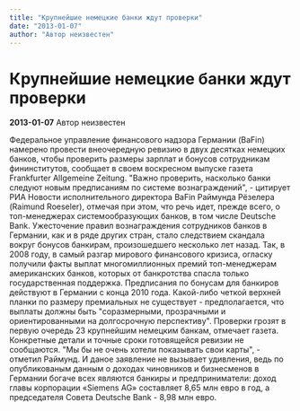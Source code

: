 ```yaml
---
title: "Крупнейшие немецкие банки ждут проверки"
date: "2013-01-07"
author: "Автор неизвестен"
---
```


# Крупнейшие немецкие банки ждут проверки

**2013-01-07** Автор неизвестен

Федеральное управление финансового надзора Германии (BaFin) намерено провести внеочередную ревизию в двух десятках немецких банков, чтобы проверить размеры зарплат и бонусов сотрудникам фининститутов, сообщает в своем воскресном выпуске газета Frankfurter Allgemeine Zeitung. "Важно проверить, насколько банки следуют новым предписаниям по системе вознаграждений", - цитирует РИА Новости исполнительного директора BaFin Раймунда Рёзелера (Raimund Roeseler), отмечая при этом, что речь идет, прежде всего, о топ-менеджерах системообразующих банков, в том числе Deutsche Bank. Ужесточение правил вознаграждения сотрудников банков в Германии, как и в ряде других стран, стало следствием скандала вокруг бонусов банкирам, произошедшего несколько лет назад. Так, в 2008 году, в самый разгар мирового финансового кризиса, огласку получили факты выплат многомиллионных премий топ-менеджерам американских банков, которых от банкротства спасла только государственная поддержка. Предписания по бонусам для банкиров действуют в Германии с конца 2010 года. Какой-либо четкой верхней планки по размеру премиальных не существует - предполагается, что выплаты должны быть "соразмерными, прозрачными и ориентированными на долгосрочную перспективу". Проверки грозят в первую очередь 23 крупнейшим немецким банкам, отмечает газета. Конкретные детали и точные сроки готовящейся ревизии не сообщаются. "Мы бы не очень хотели показывать свои карты", - отметил Раймунд. И даное заявление не вызывает удивления, ведь по опубликованым данным о доходах чиновников и бизнесменов в Германии богаче всех являются банкиры и предприниматели: доход главы корпорации «Siemens AG» составляет 8,65 млн евро в год, а председателя Совета Deutsche Bank - 8,98 млн евро.